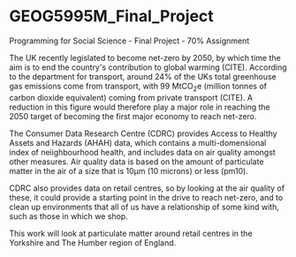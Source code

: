 # GEOG5995M_Final_Project
 Programming for Social Science - Final Project - 70% Assignment

The UK recently legislated to become net-zero by 2050, by which time the aim is to end the country's contribution to global warming (CITE). According to the department for transport, around 24% of the UKs total greenhouse gas emissions come from transport, with 99 MtCO$_{2}$e (million tonnes of carbon dioxide equivalent) coming from private transport (CITE). A reduction in this figure would therefore play a major role in reaching the 2050 target of becoming the first major economy to reach net-zero.

The Consumer Data Research Centre (CDRC) provides Access to Healthy Assets and Hazards (AHAH) data, which contains a multi-domensional index of neiighbourhood health, and includes data on air quality amongst other measures. Air quality data is based on the amount of particulate matter in the air of a size that is 10µm (10 microns) or less (pm10).

CDRC also provides data on retail centres, so by looking at the air quality of these, it could provide a starting point in the drive to reach net-zero, and to clean up environments that all of us have a relationship of some kind with, such as those in which we shop.

This work will look at particulate matter around retail centres in the Yorkshire and The Humber region of England.